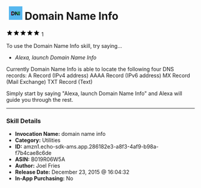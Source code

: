 # &nbsp;<img src="skill_icon" alt="Domain Name Info icon" width="36"> Domain Name Info
![5 stars](../../images/ic_star_black_18dp_1x.png)![5 stars](../../images/ic_star_black_18dp_1x.png)![5 stars](../../images/ic_star_black_18dp_1x.png)![5 stars](../../images/ic_star_black_18dp_1x.png)![5 stars](../../images/ic_star_black_18dp_1x.png) 1

To use the Domain Name Info skill, try saying...

* *Alexa, launch Domain Name Info*

Currently Domain Name Info is able to locate the following four DNS records:
A Record (IPv4 address)
AAAA Record (IPv6 address)
MX Record (Mail Exchange)
TXT Record (Text)

Simply start by saying "Alexa, launch Domain Name Info" and Alexa will guide you through the rest.

***

### Skill Details

* **Invocation Name:** domain name info
* **Category:** Utilities
* **ID:** amzn1.echo-sdk-ams.app.286182e3-a8f3-4af9-b98a-f7b4cae8c6de
* **ASIN:** B019R06W5A
* **Author:** Joel Fries
* **Release Date:** December 23, 2015 @ 16:04:32
* **In-App Purchasing:** No
